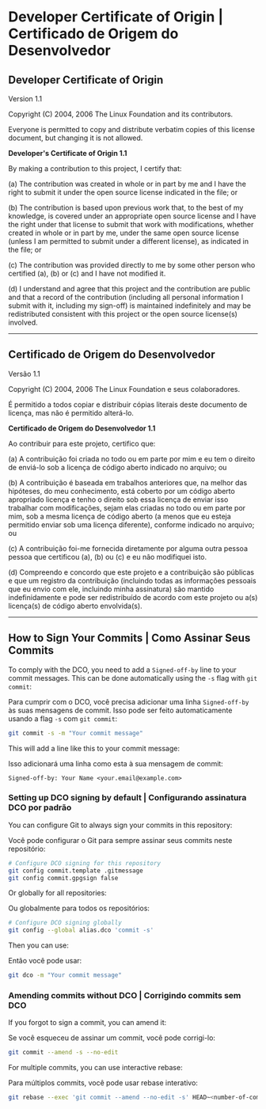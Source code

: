 # Developer Certificate of Origin | Certificado de Origem do Desenvolvedor

## Developer Certificate of Origin
Version 1.1

Copyright (C) 2004, 2006 The Linux Foundation and its contributors.

Everyone is permitted to copy and distribute verbatim copies of this
license document, but changing it is not allowed.

**Developer's Certificate of Origin 1.1**

By making a contribution to this project, I certify that:

(a) The contribution was created in whole or in part by me and I
    have the right to submit it under the open source license
    indicated in the file; or

(b) The contribution is based upon previous work that, to the best
    of my knowledge, is covered under an appropriate open source
    license and I have the right under that license to submit that
    work with modifications, whether created in whole or in part
    by me, under the same open source license (unless I am
    permitted to submit under a different license), as indicated
    in the file; or

(c) The contribution was provided directly to me by some other
    person who certified (a), (b) or (c) and I have not modified
    it.

(d) I understand and agree that this project and the contribution
    are public and that a record of the contribution (including all
    personal information I submit with it, including my sign-off) is
    maintained indefinitely and may be redistributed consistent with
    this project or the open source license(s) involved.

---

## Certificado de Origem do Desenvolvedor
Versão 1.1

Copyright (C) 2004, 2006 The Linux Foundation e seus colaboradores.

É permitido a todos copiar e distribuir cópias literais deste
documento de licença, mas não é permitido alterá-lo.

**Certificado de Origem do Desenvolvedor 1.1**

Ao contribuir para este projeto, certifico que:

(a) A contribuição foi criada no todo ou em parte por mim e eu
    tem o direito de enviá-lo sob a licença de código aberto
    indicado no arquivo; ou

(b) A contribuição é baseada em trabalhos anteriores que, na melhor das hipóteses,
    do meu conhecimento, está coberto por um código aberto apropriado
    licença e tenho o direito sob essa licença de enviar isso
    trabalhar com modificações, sejam elas criadas no todo ou em parte
    por mim, sob a mesma licença de código aberto (a menos que eu esteja
    permitido enviar sob uma licença diferente), conforme indicado
    no arquivo; ou

(c) A contribuição foi-me fornecida diretamente por alguma outra pessoa
    pessoa que certificou (a), (b) ou (c) e eu não modifiquei
    isto.

(d) Compreendo e concordo que este projeto e a contribuição
    são públicas e que um registro da contribuição (incluindo todas
    as informações pessoais que eu envio com ele, incluindo minha assinatura) são
    mantido indefinidamente e pode ser redistribuído de acordo com
    este projeto ou a(s) licença(s) de código aberto envolvida(s).

---

## How to Sign Your Commits | Como Assinar Seus Commits

To comply with the DCO, you need to add a `Signed-off-by` line to your commit messages. This can be done automatically using the `-s` flag with `git commit`:

Para cumprir com o DCO, você precisa adicionar uma linha `Signed-off-by` às suas mensagens de commit. Isso pode ser feito automaticamente usando a flag `-s` com `git commit`:

```bash
git commit -s -m "Your commit message"
```

This will add a line like this to your commit message:

Isso adicionará uma linha como esta à sua mensagem de commit:

```
Signed-off-by: Your Name <your.email@example.com>
```

### Setting up DCO signing by default | Configurando assinatura DCO por padrão

You can configure Git to always sign your commits in this repository:

Você pode configurar o Git para sempre assinar seus commits neste repositório:

```bash
# Configure DCO signing for this repository
git config commit.template .gitmessage
git config commit.gpgsign false
```

Or globally for all repositories:

Ou globalmente para todos os repositórios:

```bash
# Configure DCO signing globally
git config --global alias.dco 'commit -s'
```

Then you can use:

Então você pode usar:

```bash
git dco -m "Your commit message"
```

### Amending commits without DCO | Corrigindo commits sem DCO

If you forgot to sign a commit, you can amend it:

Se você esqueceu de assinar um commit, você pode corrigi-lo:

```bash
git commit --amend -s --no-edit
```

For multiple commits, you can use interactive rebase:

Para múltiplos commits, você pode usar rebase interativo:

```bash
git rebase --exec 'git commit --amend --no-edit -s' HEAD~<number-of-commits>
```